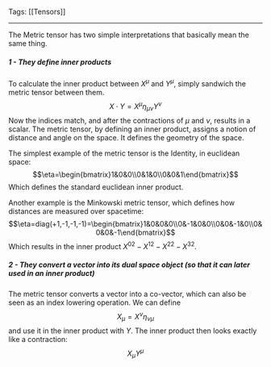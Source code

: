 Tags: [[Tensors]]
___
The Metric tensor has two simple interpretations that basically mean the same thing.
##### 1 - They define inner products
To calculate the inner product between $X^\mu$ and $Y^\mu$, simply sandwich the metric tensor between them. 
$$X\cdot Y=X^\mu \eta_{\mu\nu}Y^\nu$$
Now the indices match, and after the contractions of $\mu$ and $\nu$, results in a scalar. 
The metric tensor, by defining an inner product, assigns a notion of distance and angle on the space. It defines the geometry of the space.

The simplest example of the metric tensor is the Identity, in euclidean space:
$$\eta=\begin{bmatrix}1&0&0\\0&1&0\\0&0&1\end{bmatrix}$$
Which defines the standard euclidean inner product. 

Another example is the Minkowski metric tensor, which defines how distances are measured over spacetime:
$$\eta=diag(+1,-1,-1,-1)=\begin{bmatrix}1&0&0&0\\0&-1&0&0\\0&0&-1&0\\0&0&0&-1\end{bmatrix}$$
Which results in the inner product ${X^0}^2-{X^1}^2-{X^2}^2-{X^3}^2$.
##### 2 - They convert a vector into its dual space object (so that it can later used in an inner product)
The metric tensor converts a vector into a co-vector, which can also be seen as an index lowering operation. We can define 
$$X_\mu=X^\nu\eta_{\nu\mu}$$
and use it in the inner product with $Y$. The inner product then looks exactly like a contraction:
$$X_\mu Y^\mu$$
